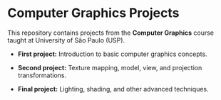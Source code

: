 # Computer Graphics Projects

This repository contains projects from the **Computer Graphics** course taught at University of São Paulo (USP).

* **First project:**
  Introduction to basic computer graphics concepts.

* **Second project:**
  Texture mapping, model, view, and projection transformations.

* **Final project:**
  Lighting, shading, and other advanced techniques.
